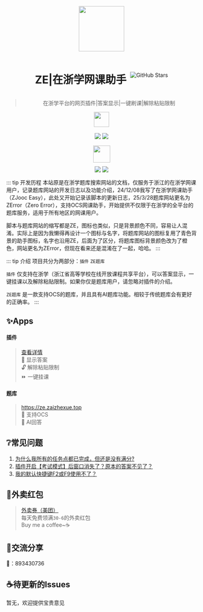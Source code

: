 

<div align="center">

<a><img src="/images/%E5%9C%A8%E6%B5%99%E5%AD%A6%E5%9B%BE%E6%A0%87.png" width="120" height="120" /></a> 

<div style="display: flex; justify-content: center; align-items: center; gap: 10px;">
    <h1>ZE|在浙学网课助手</h1>
    <img src="https://img.shields.io/github/stars/Miaozeqiu/ZjoocEasy" alt="GitHub Stars"/>
</div>

> 在浙学平台的网页插件|答案显示|一键刷课|解除粘贴限制

<a href="https://greasyfork.org/zh-CN/scripts/520141"><img src="/images/greasy_fork.png" width="40" height="40" /></a> 

<div style="display: flex; justify-content: flex-start; justify-content: center; margin-top: 0px" >

<img src="https://img.shields.io/badge/dynamic/json?color=orange&label=%E4%BB%8A%E6%97%A5%E5%AE%89%E8%A3%85&query=$.daily_installs&url=https://greasyfork.org/scripts/520141.json" style="margin:2px"/> 
<img src="https://img.shields.io/badge/dynamic/json?color=red&label=%E6%80%BB%E5%85%B1%E5%AE%89%E8%A3%85&query=$.total_installs&url=https://greasyfork.org/scripts/520141.json" style="margin:2px"/> 

</div>
<a href="https://scriptcat.org/zh-CN/script-show-page/2522"><img src="https://scriptcat.org/assets/logo.png" width="45" height="45" style="margin-top:15px"/></a> 
<div style="display: flex; justify-content: flex-start; justify-content: center; margin-top: 8px" >
<img src="https://img.shields.io/badge/dynamic/xml?color=orange&label=%E4%BB%8A%E6%97%A5%E5%AE%89%E8%A3%85&url=https%3A%2F%2Fscriptcat.org%2Fzh-CN%2Fscript-show-page%2F2522&query=/html/body/div[1]/main/div/div[2]/div/div[3]/div/div[1]/div/span[2]" style="margin:2px"/> 

<img src="https://img.shields.io/badge/dynamic/xml?color=red&label=%E6%80%BB%E5%85%B1%E5%AE%89%E8%A3%85&url=https%3A%2F%2Fscriptcat.org%2Fzh-CN%2Fscript-show-page%2F2522&query=%2Fhtml%2Fbody%2Fdiv%2Fmain%2Fdiv%2Fdiv%5B2%5D%2Fdiv%2Fdiv%5B3%5D%2Fdiv%2Fdiv%5B2%5D%2Fdiv%2Fspan%5B2%5D" style="margin:2px"/> 

</div>
</div>

::: tip 开发历程
本站原是在浙学题库搜索网站的文档，仅服务于浙江的在浙学网课用户，记录题库网站的开发日志以及功能介绍，24/12/08我写了在浙学网课助手（ZJooc Easy），此处又开始记录该脚本的更新日志，25/3/28题库网站更名为ZError（Zero Error），支持OCS网课助手，开始提供不仅限于在浙学的全平台的题库服务，适用于所有地区的网课用户。

脚本与题库网站的缩写都是ZE，图标也类似，只是背景颜色不同，容易让人混淆。实际上是因为我懒得再设计一个图标与名字，将题库网站的图标复用了青色背景的助手图标，名字也沿用ZE，后面为了区分，将题库图标背景颜色改为了橙色，网站更名为ZError，但现在看来还是混淆在了一起，哈哈。
:::

::: tip 介绍
项目共分为两部分：`插件`  `ZE题库`  
 
`插件` 仅支持在浙学（浙江省高等学校在线开放课程共享平台），可以答案显示，一键挂课以及解除粘贴限制。如果你仅是题库用户，请忽略对插件的介绍。
 
`ZE题库` 是一款支持OCS的题库，并且具有AI题库功能。相较于传统题库会有更好的正确率。
:::


## ✨Apps
#### 插件 
>[查看详情](web-plugin.md)  
>📰 显示答案  
>🔓 解除粘贴限制  
>⏩ 一键挂课

#### 题库
>https://ze.zaizhexue.top  
>📰 支持OCS  
>🤖 AI回答

## ❔常见问题
1. [为什么我所有的任务点都已完成，但还是没有满分?](frequently-asked-questions.md#为什么我所有的任务点都已完成，但还是没有满分)
2. [插件开启【考试模式】后窗口消失了？原本的答案不见了？](frequently-asked-questions.md#_2-插件开启考试模式后-窗口消失了-原本的答案不见了)
3. [我的默认快捷键F2或F9使用不了？](frequently-asked-questions.md#_3-我的默认快捷键f2-f9使用不了)

## 🍔外卖红包
>[外卖券（美团）](takeout-red-envelopes.md#美团)  
>每天免费领满`30-6`的外卖红包  
>Buy me a coffee~☕

## 💬交流分享

🐧：893430736

## ☕待更新的Issues
暂无，欢迎提供宝贵意见




